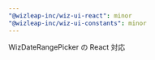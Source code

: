```yaml
---
"@wizleap-inc/wiz-ui-react": minor
"@wizleap-inc/wiz-ui-constants": minor
---
```


WizDateRangePicker の React 対応
